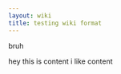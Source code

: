 ```yaml
---
layout: wiki
title: testing wiki format
---
```

<head>
<style>
.row{width: 100%;}
#sidebar{margin-left: 5%;}
</style>
</head>

bruh 

  
  hey this is content
  i like content
